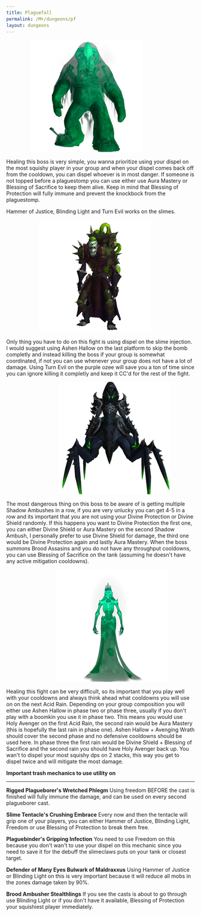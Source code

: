 ```yaml
---
title: Plaguefall
permalink: /M+/dungeons/pf
layout: dungeons
---
```

<a style="color: white">
    Globgrog
    <img src="/assets/img/dungeons/globgrog.png" class="dungeon_boss"/>
</a>

Healing this boss is very simple, you wanna prioritize using your dispel on the most squishy player in your group and when your dispel comes back off from the cooldown, you can dispel whoever is in most danger. If someone is not topped before a plaguestomp you can use either use Aura Mastery or Blessing of Sacrifice to keep them alive. Keep in mind that Blessing of Protection will fully immune and prevent the knockbock from the plaguestomp.

Hammer of Justice, Blinding Light and Turn Evil works on the slimes.

<a style="color: white">
    Doctor ickus
    <img src="/assets/img/dungeons/doctor.png" class="dungeon_boss"/>
</a>

Only thing you have to do on this fight is using dispel on the slime injection. I would suggest using Ashen Hallow on the last platform to skip the bomb completly and instead killing the boss if your group is somewhat coordinated, if not you can use whenever your group does not have a lot of damage. Using Turn Evil on the purple ozee will save you a ton of time since you can ignore killing it completly and keep it CC'd for the rest of the fight.

<a style="color: white">
    Domina Venomblade
    <img src="/assets/img/dungeons/domina.png" class="dungeon_boss"/>
</a>

The most dangerous thing on this boss to be aware of is getting multiple Shadow Ambushes in a row, if you are very unlucky you can get 4-5 in a row and its important that you are not using your Divine Protection or Divine Shield randomly. If this happens you want to Divine Protection the first one, you can either Divine Shield or Aura Mastery on the second Shadow Ambush, I personally prefer to use Divine Shield for damage, the third one would be Divine Protection again and lastly Aura Mastery. When the boss summons Brood Assasins and you do not have any throughput cooldowns, you can use Blessing of Sacrifice on the tank (assuming he doesn't have any active mitigation cooldowns).

<a style="color: white">
    Margrave Stradama
    <img src="/assets/img/dungeons/margrave.png" class="dungeon_boss"/>
</a>

Healing this fight can be very difficult, so its important that you play well with your cooldowns and always think ahead what cooldowns you will use on on the next Acid Rain. Depending on your group composition you will either use Ashen Hallow in phase two or phase three, usually if you don't play with a boomkin you use it in phase two. This means you would use Holy Avenger on the first Acid Rain, the second rain would be Aura Mastery (this is hopefully the last rain in phase one). Ashen Hallow + Avenging Wrath should cover the second phase and no defensive cooldowns should be used here. In phase three the first rain would be Divine Shield + Blessing of Sacrifice and the second rain you should have Holy Avenger back up. You wan't to dispel your most squishy dps on 2 stacks, this way you get to dispel twice and will mitigate the most damage.

**Important trash mechanics to use utility on**

---
**Rigged Plagueborer's Wretched Phlegm** Using freedom BEFORE the cast is finished will fully immune the damage, and can be used on every second plagueborer cast.

**Slime Tentacle's Crushing Embrace** Every now and then the tentacle will grip one of your players, you can either Hammer of Justice, Blinding Light, Freedom or use Blessing of Protection to break them free.

**Plaguebinder's Gripping Infection** You need to use Freedom on this because you don't wan't to use your dispel on this mechanic since you need to save it for the debuff the slimeclaws puts on your tank or closest target.

**Defender of Many Eyes Bulwark of Maldraxxus** Using Hammer of Justice or Blinding Light on this is very important because it will reduce all mobs in the zones damage taken by 90%.

**Brood Ambusher Stealthlings** If you see the casts is about to go through use Blinding Light or if you don't have it available, Blessing of Protection your squishiest player immediately.
